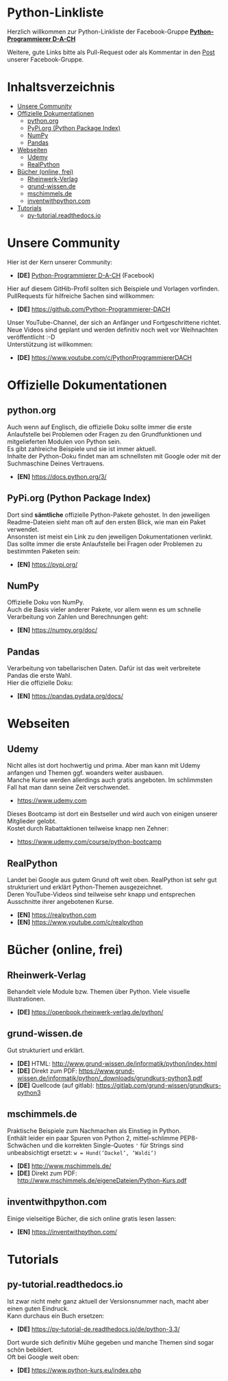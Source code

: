 Python-Linkliste
================

Herzlich willkommen zur Python-Linkliste der Facebook-Gruppe **[Python-Programmierer D-A-CH](https://github.com/Python-Programmierer-DACH)**

Weitere, gute Links bitte als Pull-Request oder als Kommentar in den [Post](https://www.facebook.com/groups/Python.Programmierer.DACH/posts/2530398753772753/) unserer Facebook-Gruppe.


Inhaltsverzeichnis
==================
   * [Unsere Community](#unsere-community)
   * [Offizielle Dokumentationen](#offizielle-dokumentationen)
      * [python.org](#pythonorg)
      * [PyPi.org (Python Package Index)](#pypiorg-python-package-index)
      * [NumPy](#numpy)
      * [Pandas](#pandas)
   * [Webseiten](#webseiten)
      * [Udemy](#udemy)
      * [RealPython](#realpython)
   * [Bücher (online, frei)](#bücher-online-frei)
      * [Rheinwerk-Verlag](#rheinwerk-verlag)
      * [grund-wissen.de](#grund-wissende)
      * [mschimmels.de](#mschimmelsde)
      * [inventwithpython.com](#inventwithpythoncom)
   * [Tutorials](#tutorials)
      * [py-tutorial.readthedocs.io](#py-tutorialreadthedocsio)


# Unsere Community
Hier ist der Kern unserer Community:  
- **[DE]** [Python-Programmierer D-A-CH](https://www.facebook.com/groups/Python.Programmierer.DACH) (Facebook)

Hier auf diesem GitHib-Profil sollten sich Beispiele und Vorlagen vorfinden.  
PullRequests für hilfreiche Sachen sind willkommen:  
- **[DE]** https://github.com/Python-Programmierer-DACH

Unser YouTube-Channel, der sich an Anfänger und Fortgeschrittene richtet.  
Neue Videos sind geplant und werden definitiv noch weit vor Weihnachten veröffentlicht :-D  
Unterstützung ist willkommen:  
- **[DE]** https://www.youtube.com/c/PythonProgrammiererDACH


# Offizielle Dokumentationen

## python.org
Auch wenn auf Englisch, die offizielle Doku sollte immer die erste Anlaufstelle bei Problemen oder Fragen zu den Grundfunktionen und mitgelieferten Modulen von Python sein.  
Es gibt zahlreiche Beispiele und sie ist immer aktuell.  
Inhalte der Python-Doku findet man am schnellsten mit Google oder mit der Suchmaschine Deines Vertrauens.  
- **[EN]** https://docs.python.org/3/

## PyPi.org (Python Package Index)
Dort sind **sämtliche** offizielle Python-Pakete gehostet. In den jeweiligen Readme-Dateien sieht man oft auf den ersten Blick, wie man ein Paket verwendet.  
Ansonsten ist meist ein Link zu den jeweiligen Dokumentationen verlinkt.  
Das sollte immer die erste Anlaufstelle bei Fragen oder Problemen zu bestimmten Paketen sein:  
- **[EN]** https://pypi.org/

## NumPy
Offizielle Doku von NumPy.  
Auch die Basis vieler anderer Pakete, vor allem wenn es um schnelle Verarbeitung von Zahlen und Berechnungen geht:  
- **[EN]** https://numpy.org/doc/

## Pandas
Verarbeitung von tabellarischen Daten. Dafür ist das weit verbreitete Pandas die erste Wahl.  
Hier die offizielle Doku:  
- **[EN]** https://pandas.pydata.org/docs/



# Webseiten

## Udemy
Nicht alles ist dort hochwertig und prima. Aber man kann mit Udemy anfangen und Themen ggf. woanders weiter ausbauen.  
Manche Kurse werden allerdings auch gratis angeboten. Im schlimmsten Fall hat man dann seine Zeit verschwendet.  
- https://www.udemy.com

Dieses Bootcamp ist dort ein Bestseller und wird auch von einigen unserer Mitglieder gelobt.  
Kostet durch Rabattaktionen teilweise knapp nen Zehner:  
- https://www.udemy.com/course/python-bootcamp


## RealPython
Landet bei Google aus gutem Grund oft weit oben. RealPython ist sehr gut strukturiert und erklärt Python-Themen ausgezeichnet.  
Deren YouTube-Videos sind teilweise sehr knapp und entsprechen Ausschnitte ihrer angebotenen Kurse.  

- **[EN]** https://realpython.com
- **[EN]** https://www.youtube.com/c/realpython


# Bücher (online, frei)

## Rheinwerk-Verlag
Behandelt viele Module bzw. Themen über Python. Viele visuelle Illustrationen.

- **[DE]** https://openbook.rheinwerk-verlag.de/python/


## grund-wissen.de
Gut strukturiert und erklärt.

- **[DE]** HTML: http://www.grund-wissen.de/informatik/python/index.html
- **[DE]** Direkt zum PDF: https://www.grund-wissen.de/informatik/python/_downloads/grundkurs-python3.pdf
- **[DE]** Quellcode (auf gitlab): https://gitlab.com/grund-wissen/grundkurs-python3


## mschimmels.de
Praktische Beispiele zum Nachmachen als Einstieg in Python.  
Enthält leider ein paar Spuren von Python 2, mittel-schlimme PEP8-Schwächen und die korrekten Single-Quotes `'` für Strings sind unbeabsichtigt ersetzt: `w = Hund(’Dackel’, ’Waldi’)`

- **[DE]** http://www.mschimmels.de/
- **[DE]** Direkt zum PDF: http://www.mschimmels.de/eigeneDateien/Python-Kurs.pdf

## inventwithpython.com
Einige vielseitige Bücher, die sich online gratis lesen lassen:
- **[EN]** https://inventwithpython.com/


# Tutorials

## py-tutorial.readthedocs.io
Ist zwar nicht mehr ganz aktuell der Versionsnummer nach, macht aber einen guten Eindruck.  
Kann durchaus ein Buch ersetzen:  
- **[DE]** https://py-tutorial-de.readthedocs.io/de/python-3.3/


Dort wurde sich definitiv Mühe gegeben und manche Themen sind sogar schön bebildert.  
Oft bei Google weit oben:  
- **[DE]** https://www.python-kurs.eu/index.php
